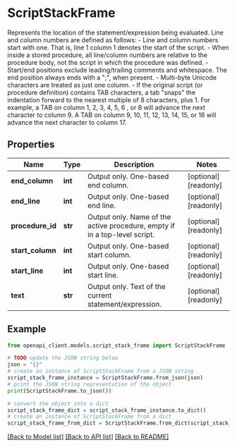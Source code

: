 # ScriptStackFrame

Represents the location of the statement/expression being evaluated. Line and column numbers are defined as follows: - Line and column numbers start with one. That is, line 1 column 1 denotes the start of the script. - When inside a stored procedure, all line/column numbers are relative to the procedure body, not the script in which the procedure was defined. - Start/end positions exclude leading/trailing comments and whitespace. The end position always ends with a \";\", when present. - Multi-byte Unicode characters are treated as just one column. - If the original script (or procedure definition) contains TAB characters, a tab \"snaps\" the indentation forward to the nearest multiple of 8 characters, plus 1. For example, a TAB on column 1, 2, 3, 4, 5, 6 , or 8 will advance the next character to column 9. A TAB on column 9, 10, 11, 12, 13, 14, 15, or 16 will advance the next character to column 17.

## Properties

Name | Type | Description | Notes
------------ | ------------- | ------------- | -------------
**end_column** | **int** | Output only. One-based end column. | [optional] [readonly] 
**end_line** | **int** | Output only. One-based end line. | [optional] [readonly] 
**procedure_id** | **str** | Output only. Name of the active procedure, empty if in a top-level script. | [optional] [readonly] 
**start_column** | **int** | Output only. One-based start column. | [optional] [readonly] 
**start_line** | **int** | Output only. One-based start line. | [optional] [readonly] 
**text** | **str** | Output only. Text of the current statement/expression. | [optional] [readonly] 

## Example

```python
from openapi_client.models.script_stack_frame import ScriptStackFrame

# TODO update the JSON string below
json = "{}"
# create an instance of ScriptStackFrame from a JSON string
script_stack_frame_instance = ScriptStackFrame.from_json(json)
# print the JSON string representation of the object
print(ScriptStackFrame.to_json())

# convert the object into a dict
script_stack_frame_dict = script_stack_frame_instance.to_dict()
# create an instance of ScriptStackFrame from a dict
script_stack_frame_from_dict = ScriptStackFrame.from_dict(script_stack_frame_dict)
```
[[Back to Model list]](../README.md#documentation-for-models) [[Back to API list]](../README.md#documentation-for-api-endpoints) [[Back to README]](../README.md)


